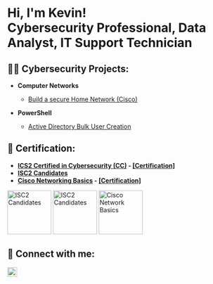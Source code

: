 <h1>Hi, I'm Kevin! <br/>Cybersecurity Professional</a>, Data Analyst</a>, IT Support Technician</a></h1>

<h2>👨‍💻 Cybersecurity Projects:</h2>

- <b>Computer Networks</b>
  - [Build a secure Home Network (Cisco)](https://github.com/kevinng2603/HomeNetwork)

- <b>PowerShell</b>
  - [Active Directory Bulk User Creation](https://github.com/kevinng2603/ActiveDirectory_PS)

<h2>📝 Certification:</h2>

- <b>[ICS2 Certified in Cybersecurity (CC)](https://www.credly.com/badges/5324e607-3397-4234-ac73-75b52b5ee1cb/public_url) - [[Certification]](https://i.imgur.com/el1tTUd.png) </b>
- <b>[ISC2 Candidates](https://www.credly.com/badges/2ca6d02e-11aa-4470-84ba-998d7c77c341/public_url)</b>
- <b>[Cisco Networking Basics](https://www.credly.com/badges/3bf7a6df-2c8a-4177-93e6-7c2b265894fb/public_url) - [[Certification]](https://i.imgur.com/GfTn8Fi.png) </b>

<p align="left">
  
  <img src="https://i.imgur.com/xA3aEyQ.png" alt="ISC2 Candidates" width="100"/>
  <img src="https://i.imgur.com/KTTcpkN.png" alt="ISC2 Candidates" width="100"/>
  <img src="https://i.imgur.com/YWMSdTb.png" alt="Cisco Network Basics" width="100"/>
  
</p>


<h2> 🤳 Connect with me:</h2>

[<img align="left" alt="JoshMadakor | LinkedIn" width="22px" src="https://cdn.jsdelivr.net/npm/simple-icons@v3/icons/linkedin.svg" />][linkedin]

[linkedin]: https://linkedin.com/in/kevinnguyen1997/

<!--
- 🔭 I’m currently working on ...
- 🌱 I’m currently learning ...
- 👯 I’m looking to collaborate on ...
- 🤔 I’m looking for help with ...
- 💬 Ask me about ...
- 📫 How to reach me: ...
- 😄 Pronouns: ...
- ⚡ Fun fact: ...
-->
